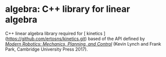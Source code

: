 # algebra: C++ library for linear algebra

C++ linear algebra library required for [ kinetics ] (https://github.com/ertosns/kinetics.git) based of the API defined by  [_Modern Robotics: Mechanics, Planning, and Control_](https://modernrobotics.org) (Kevin Lynch and Frank Park, Cambridge University Press 2017).
